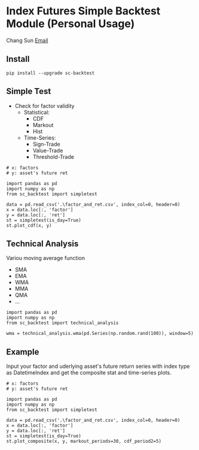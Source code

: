 # Index Futures Simple Backtest Module (Personal Usage)

Chang Sun 
[Email](ynsfsc@126.com)

## Install
```
pip install --upgrade sc-backtest
```

## Simple Test
* Check for factor validity
   * Statistical:
      * CDF
      * Markout
      * Hist
   * Time-Series:
      * Sign-Trade
      * Value-Trade
      * Threshold-Trade

```
# x: factors
# y: asset's future ret

import pandas as pd
import numpy as np
from sc_backtest import simpletest

data = pd.read_csv('.\factor_and_ret.csv', index_col=0, header=0)
x = data.loc[:, 'factor']
y = data.loc[:, 'ret']
st = simpletest(is_day=True)
st.plot_cdf(x, y)
```

## Technical Analysis
Variou moving average function
* SMA
* EMA
* WMA
* MMA
* QMA
* ...
```
import pandas as pd
import numpy as np
from sc_backtest import technical_analysis

wma = technical_analysis.wma(pd.Series(np.random.rand(100)), window=5)
```


## Example
Input your factor and uderlying asset's future return series with index type as DatetimeIndex and get the composite stat and time-series plots.
```
# x: factors
# y: asset's future ret

import pandas as pd
import numpy as np
from sc_backtest import simpletest

data = pd.read_csv('.\factor_and_ret.csv', index_col=0, header=0)
x = data.loc[:, 'factor']
y = data.loc[:, 'ret']
st = simpletest(is_day=True)
st.plot_composite(x, y, markout_periods=30, cdf_period2=5)
```
